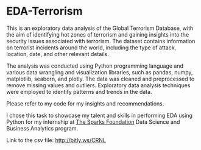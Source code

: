 # EDA-Terrorism

This is an exploratory data analysis of the Global Terrorism Database, with the aim of identifying hot zones of terrorism and gaining insights into the security issues associated with terrorism. The dataset contains information on terrorist incidents around the world, including the type of attack, location, date, and other relevant details.

The analysis was conducted using Python programming language and various data wrangling and visualization libraries, such as pandas, numpy, matplotlib, seaborn, and plotly. The data was cleaned and preprocessed to remove missing values and outliers. Exploratory data analysis techniques were employed to identify patterns and trends in the data.

Please refer to my code for my insights and recommendations.

I chose this task to showcase my talent and skills in performing EDA using Python for my internship at [The Sparks Foundation](https://www.thesparksfoundationsingapore.org/) Data Science and Business Analytics program. 

Link to the csv file: http://bitly.ws/CRNL
